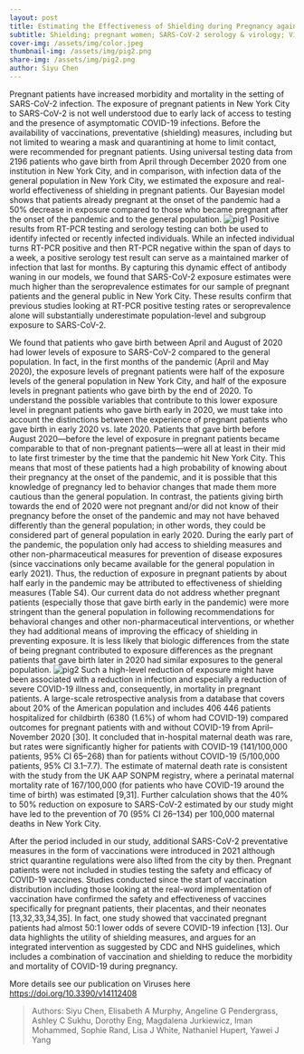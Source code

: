 ```yaml
---
layout: post
title: Estimating the Effectiveness of Shielding during Pregnancy against SARS-CoV-2 in New York City during the First Year of the COVID-19 Pandemic
subtitle: Shielding; pregnant women; SARS-CoV-2 serology & virology; Viruses
cover-img: /assets/img/color.jpeg
thumbnail-img: /assets/img/pig2.png
share-img: /assets/img/pig2.png
author: Siyu Chen
---
```

Pregnant patients have increased morbidity and mortality in the setting of SARS-CoV-2 infection. The exposure of pregnant patients in New York City to SARS-CoV-2 is not well understood due to early lack of access to testing and the presence of asymptomatic COVID-19 infections. Before the availability of vaccinations, preventative (shielding) measures, including but not limited to wearing a mask and quarantining at home to limit contact, were recommended for pregnant patients. Using universal testing data from 2196 patients who gave birth from April through December 2020 from one institution in New York City, and in comparison, with infection data of the general population in New York City, we estimated the exposure and real-world effectiveness of shielding in pregnant patients. Our Bayesian model shows that patients already pregnant at the onset of the pandemic had a 50% decrease in exposure compared to those who became pregnant after the onset of the pandemic and to the general population.
![pig1](https://SiyuChenOxf.github.io/assets/img/pig1.png)
Positive results from RT-PCR testing and serology testing can both be used to identify infected or recently infected individuals. While an infected individual turns RT-PCR positive and then RT-PCR negative within the span of days to a week, a positive serology test result can serve as a maintained marker of infection that last for months. By capturing this dynamic effect of antibody waning in our models, we found that SARS-CoV-2 exposure estimates were much higher than the seroprevalence estimates for our sample of pregnant patients and the general public in New York City. These results confirm that previous studies looking at RT-PCR positive testing rates or seroprevalence alone will substantially underestimate population-level and subgroup exposure to SARS-CoV-2.

We found that patients who gave birth between April and August of 2020 had lower levels of exposure to SARS-CoV-2 compared to the general population. In fact, in the first months of the pandemic (April and May 2020), the exposure levels of pregnant patients were half of the exposure levels of the general population in New York City, and half of the exposure levels in pregnant patients who gave birth by the end of 2020. To understand the possible variables that contribute to this lower exposure level in pregnant patients who gave birth early in 2020, we must take into account the distinctions between the experience of pregnant patients who gave birth in early 2020 vs. late 2020. Patients that gave birth before August 2020—before the level of exposure in pregnant patients became comparable to that of non-pregnant patients—were all at least in their mid to late first trimester by the time that the pandemic hit New York City. This means that most of these patients had a high probability of knowing about their pregnancy at the onset of the pandemic, and it is possible that this knowledge of pregnancy led to behavior changes that made them more cautious than the general population. In contrast, the patients giving birth towards the end of 2020 were not pregnant and/or did not know of their pregnancy before the onset of the pandemic and may not have behaved differently than the general population; in other words, they could be considered part of general population in early 2020. During the early part of the pandemic, the population only had access to shielding measures and other non-pharmaceutical measures for prevention of disease exposures (since vaccinations only became available for the general population in early 2021). Thus, the reduction of exposure in pregnant patients by about half early in the pandemic may be attributed to effectiveness of shielding measures (Table S4). Our current data do not address whether pregnant patients (especially those that gave birth early in the pandemic) were more stringent than the general population in following recommendations for behavioral changes and other non-pharmaceutical interventions, or whether they had additional means of improving the efficacy of shielding in preventing exposure. It is less likely that biologic differences from the state of being pregnant contributed to exposure differences as the pregnant patients that gave birth later in 2020 had similar exposures to the general population.
![pig2](https://SiyuChenOxf.github.io/assets/img/pig2.png)
Such a high-level reduction of exposure might have been associated with a reduction in infection and especially a reduction of severe COVID-19 illness and, consequently, in mortality in pregnant patients. A large-scale retrospective analysis from a database that covers about 20% of the American population and includes 406 446 patients hospitalized for childbirth (6380 (1.6%) of whom had COVID-19) compared outcomes for pregnant patients with and without COVID-19 from April–November 2020 [30]. It concluded that in-hospital maternal death was rare, but rates were significantly higher for patients with COVID-19 (141/100,000 patients, 95% CI 65–268) than for patients without COVID-19 (5/100,000 patients, 95% CI 3.1–7.7). The estimate of maternal death rate is consistent with the study from the UK AAP SONPM registry, where a perinatal maternal mortality rate of 167/100,000 (for patients who have COVID-19 around the time of birth) was estimated [9,31]. Further calculation shows that the 40% to 50% reduction on exposure to SARS-CoV-2 estimated by our study might have led to the prevention of 70 (95% CI 26–134) per 100,000 maternal deaths in New York City.

After the period included in our study, additional SARS-CoV-2 preventative measures in the form of vaccinations were introduced in 2021 although strict quarantine regulations were also lifted from the city by then. Pregnant patients were not included in studies testing the safety and efficacy of COVID-19 vaccines. Studies conducted since the start of vaccination distribution including those looking at the real-word implementation of vaccination have confirmed the safety and effectiveness of vaccines specifically for pregnant patients, their placentas, and their neonates [13,32,33,34,35]. In fact, one study showed that vaccinated pregnant patients had almost 50:1 lower odds of severe COVID-19 infection [13]. Our data highlights the utility of shielding measures, and argues for an integrated intervention as suggested by CDC and NHS guidelines, which includes a combination of vaccination and shielding to reduce the morbidity and mortality of COVID-19 during pregnancy.

More details see our publication on Viruses here https://doi.org/10.3390/v14112408
>Authors: Siyu Chen, Elisabeth A Murphy, Angeline G Pendergrass, Ashley C Sukhu, Dorothy Eng, Magdalena Jurkiewicz, Iman Mohammed, Sophie Rand, Lisa J White, Nathaniel Hupert, Yawei J Yang 

